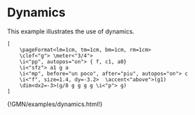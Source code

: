 
# Dynamics 

This example illustrates the use of dynamics.

~~~~~~
[
	\pageFormat<lm=1cm, tm=1cm, bm=1cm, rm=1cm>
	\clef<"g"> \meter<"3/4">
	\i<"pp", autopos="on"> { f, c1, a0} 
	\i<"sfz"> a1 g a
	\i<"mp", before="un poco", after="piu", autopos="on"> c
	\i<"f", size=1.4, dy=-3.2>  \accent<"above">(g1) 
	\dim<dx2=-3>(g/8 g g g g \i<"p"> g)
]
~~~~~~
{!GMN/examples/dynamics.html!}


